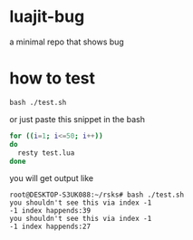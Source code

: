 # luajit-bug
a minimal repo that shows bug

# how to test
```
bash ./test.sh
```
or just paste this snippet in the bash
```sh
for ((i=1; i<=50; i++))
do
  resty test.lua
done
```
you will get output like
```
root@DESKTOP-S3UK088:~/rsks# bash ./test.sh
you shouldn't see this via index -1
-1 index happends:39
you shouldn't see this via index -1
-1 index happends:27
```
